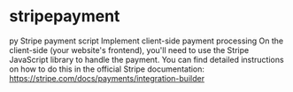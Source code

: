 # stripepayment
py Stripe payment script
 Implement client-side payment processing
On the client-side (your website's frontend), you'll need to use the Stripe JavaScript library to handle the payment. You can find detailed instructions on how to do this in the official Stripe documentation: https://stripe.com/docs/payments/integration-builder
